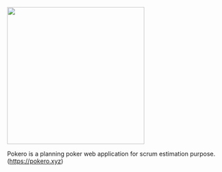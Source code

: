 <img src="https://user-images.githubusercontent.com/1244675/154204412-910cbd47-e351-471c-a131-6764ddae12d2.png" width="320">

Pokero is a planning poker web application for scrum estimation purpose. (https://pokero.xyz)

